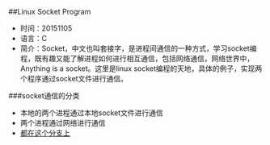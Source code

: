 ##Linux Socket Program 

* 时间：20151105
* 语言：C
* 简介：Socket，中文也叫套接字，是进程间通信的一种方式，学习socket编程，既有趣又能了解进程如何进行相互通信，包括网络通信，网络世界中，Anything is a socket。这里是linux socket编程的天地，具体的例子，实现两个程序通过socket文件进行通信。

###socket通信的分类
* 本地的两个进程通过本地socket文件进行通信
* 两个进程通过网络进行通信
* [都在这个分支上](https://github.com/sheepbao/Linux_Socket_Program/tree/linux_socket)
